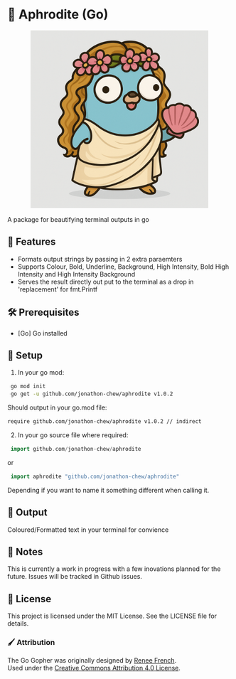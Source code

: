 # :rainbow: Aphrodite (Go)
<p align="center">
<img width="400" src="doc/images/Aphrodite.png" alt="Aphrodite" title="Aphrodite" />
</p>


A package for beautifying terminal outputs in go

## 🚀 Features

- Formats output strings by passing in 2 extra paraemters 
- Supports Colour, Bold, Underline, Background, High Intensity, Bold High Intensity and High Intensity Background
- Serves the result directly out put to the terminal as a drop in 'replacement' for fmt.Printf 

## 🛠️ Prerequisites

- [Go] Go installed 

## 📁 Setup

1. In your go mod:

  ```bash
   go mod init
   go get -u github.com/jonathon-chew/aphrodite v1.0.2
   ```

  Should output in your go.mod file:

  ```bash
  require github.com/jonathon-chew/aphrodite v1.0.2 // indirect
  ```

2. In your go source file where required:

  ```go
   import github.com/jonathon-chew/aphrodite
  ```

  or 

  ```go
   import aphrodite "github.com/jonathon-chew/aphrodite"
  ```

  Depending if you want to name it something different when calling it.

## 📂 Output

Coloured/Formatted text in your terminal for convience

## 🧠 Notes

This is currently a work in progress with a few inovations planned for the future.
Issues will be tracked in Github issues.

## 📜 License

This project is licensed under the MIT License. See the LICENSE file for details.
### 🖌️ Attribution

The Go Gopher was originally designed by [Renee French](https://reneefrench.blogspot.com/).  
Used under the [Creative Commons Attribution 4.0 License](https://creativecommons.org/licenses/by/4.0/).  